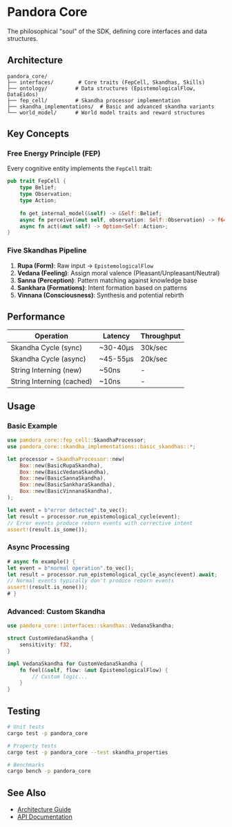 # Pandora Core

The philosophical "soul" of the SDK, defining core interfaces and data structures.

## Architecture

```
pandora_core/
├── interfaces/        # Core traits (FepCell, Skandhas, Skills)
├── ontology/         # Data structures (EpistemologicalFlow, DataEidos)
├── fep_cell/         # Skandha processor implementation
├── skandha_implementations/  # Basic and advanced skandha variants
└── world_model/      # World model traits and reward structures
```

## Key Concepts

### Free Energy Principle (FEP)

Every cognitive entity implements the `FepCell` trait:

```rust
pub trait FepCell {
    type Belief;
    type Observation;
    type Action;
    
    fn get_internal_model(&self) -> &Self::Belief;
    async fn perceive(&mut self, observation: Self::Observation) -> f64;
    async fn act(&mut self) -> Option<Self::Action>;
}
```

### Five Skandhas Pipeline

1. **Rupa (Form)**: Raw input → `EpistemologicalFlow`
2. **Vedana (Feeling)**: Assign moral valence (Pleasant/Unpleasant/Neutral)
3. **Sanna (Perception)**: Pattern matching against knowledge base
4. **Sankhara (Formations)**: Intent formation based on patterns
5. **Vinnana (Consciousness)**: Synthesis and potential rebirth

## Performance

| Operation | Latency | Throughput |
|-----------|---------|------------|
| Skandha Cycle (sync) | ~30-40µs | 30k/sec |
| Skandha Cycle (async) | ~45-55µs | 20k/sec |
| String Interning (new) | ~50ns | - |
| String Interning (cached) | ~10ns | - |

## Usage

### Basic Example

```rust
use pandora_core::fep_cell::SkandhaProcessor;
use pandora_core::skandha_implementations::basic_skandhas::*;

let processor = SkandhaProcessor::new(
    Box::new(BasicRupaSkandha),
    Box::new(BasicVedanaSkandha),
    Box::new(BasicSannaSkandha),
    Box::new(BasicSankharaSkandha),
    Box::new(BasicVinnanaSkandha),
);

let event = b"error detected".to_vec();
let result = processor.run_epistemological_cycle(event);
// Error events produce reborn events with corrective intent
assert!(result.is_some());
```

### Async Processing

```rust
# async fn example() {
let event = b"normal operation".to_vec();
let result = processor.run_epistemological_cycle_async(event).await;
// Normal events typically don't produce reborn events
assert!(result.is_none());
# }
```

### Advanced: Custom Skandha

```rust
use pandora_core::interfaces::skandhas::VedanaSkandha;

struct CustomVedanaSkandha {
    sensitivity: f32,
}

impl VedanaSkandha for CustomVedanaSkandha {
    fn feel(&self, flow: &mut EpistemologicalFlow) {
        // Custom logic...
    }
}
```

## Testing

```bash
# Unit tests
cargo test -p pandora_core

# Property tests
cargo test -p pandora_core --test skandha_properties

# Benchmarks
cargo bench -p pandora_core
```

## See Also

- [Architecture Guide](../../docs/architecture.md)
- [API Documentation](https://docs.rs/pandora-core)
